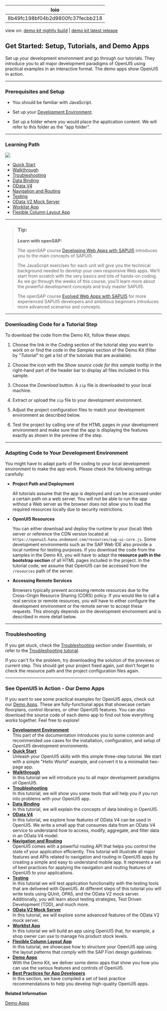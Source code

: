 <!-- loio8b49fc198bf04b2d9800fc37fecbb218 -->

| loio |
| -----|
| 8b49fc198bf04b2d9800fc37fecbb218 |

<div id="loio">

view on: [demo kit nightly build](https://openui5nightly.hana.ondemand.com/#/topic/8b49fc198bf04b2d9800fc37fecbb218) | [demo kit latest release](https://openui5.hana.ondemand.com/#/topic/8b49fc198bf04b2d9800fc37fecbb218)</div>

## Get Started: Setup, Tutorials, and Demo Apps

Set up your development environment and go through our tutorials. They introduce you to all major development paradigms of OpenUI5 using practical examples in an interactive format. The demo apps show OpenUI5 in action.

***

<a name="loio8b49fc198bf04b2d9800fc37fecbb218__tutorials_prerequisites"/>

### Prerequisites and Setup

-   You should be familiar with JavaScript.

-   Set up your [Development Environment](Development_Environment_7bb04e0.md).

-   Set up a folder where you would place the application content. We will refer to this folder as the “app folder”.


***

<a name="loio8b49fc198bf04b2d9800fc37fecbb218__tutorials_path"/>

### Learning Path

![](loio024b7d89525741ae98661d3b7caf319d_LowRes.png)

-   [Quick Start](Quick_Start_592f36f.md)
-   [Walkthrough](Walkthrough_3da5f4b.md)
-   [Troubleshooting](Troubleshooting_5661952.md)
-   [Data Binding](Data_Binding_e531093.md)
-   [OData V4](OData_V4_bcdbde6.md)
-   [Navigation and Routing](Navigation_and_Routing_1b6dcd3.md)
-   [Testing](Testing_291c912.md)
-   [OData V2 Mock Server](OData_V2_Mock_Server_3a9728e.md)
-   [Worklist App](Worklist_App_6a6a621.md)
-   [Flexible Column Layout App](Flexible_Column_Layout_App_c4de2df.md)

***

> ### Tip:  
> **Learn with openSAP:**
> 
> The openSAP course [Developing Web Apps with SAPUI5](https://open.sap.com/courses/ui51) introduces you to the main concepts of SAPUI5.
> 
> The JavaScript exercises for each unit will give you the technical background needed to develop your own responsive Web apps. We’ll start from scratch with the very basics and lots of hands-on coding. As we go through the weeks of this course, you’ll learn more about the powerful development concepts and truly master SAPUI5.
> 
> The openSAP course [Evolved Web Apps with SAPUI5](https://open.sap.com/courses/ui52) for more experienced SAPUI5 developers and ambitious beginners introduces more advanced scenarios and concepts.

***

<a name="loio8b49fc198bf04b2d9800fc37fecbb218__tutorials_download"/>

### Downloading Code for a Tutorial Step

To download the code from the Demo Kit, follow these steps:

1.  Choose the link in the *Coding* section of the tutorial step you want to work on or find the code in the *Samples* section of the Demo Kit \(filter by "*Tutorial*" to get a list of the tutorials that are available\).

2.  Choose the icon with the *Show source code for this sample* tooltip in the right-hand part of the header bar to display all files included in this sample.

3.  Choose the *Download* button. A `zip` file is downloaded to your local machine.

4.  Extract or upload the `zip` file to your development environment.

5.  Adjust the project configuration files to match your development environment as described below.

6.  Test the project by calling one of the HTML pages in your development environment and make sure that the app is displaying the features exactly as shown in the preview of the step.


***

<a name="loio8b49fc198bf04b2d9800fc37fecbb218__tutorials_adaptation"/>

### Adapting Code to Your Development Environment

You might have to adapt parts of the coding to your local development environment to make the app work. Please check the following settings carefully:

-   **Project Path and Deployment**

    All tutorials assume that the app is deployed and can be accessed under a certain path on a web server. You will not be able to run the app without a Web server as the browser does not allow you to load the required resources locally due to security restrictions.

-   **OpenUI5 Resources**

    You can either download and deploy the runtime to your \(local\) Web server or reference the CDN version located at `https://openui5.hana.ondemand.com/resources/sap-ui-core.js`. Some development environments such as the SAP Web IDE also provide a local runtime for testing purposes. If you download the code from the samples in the Demo Kit, you will have to adapt the **resource path in the bootstrap section** of all HTML pages included in the project. In the tutorial code, we assume that OpenUI5 can be accessed from the `/resources` path of the server.

-   **Accessing Remote Services**

    Browsers typically prevent accessing remote resources due to the Cross-Origin Resource Sharing \(CORS\) policy. If you would like to call a real service or remote resources, you will have to either configure the development environment or the remote server to accept these requests. This strongly depends on the development environment and is described in more detail below.


***

<a name="loio8b49fc198bf04b2d9800fc37fecbb218__tutorials_troubleshooting"/>

### Troubleshooting

If you get stuck, check the [Troubleshooting](Troubleshooting_615d9e4.md) section under *Essentials*, or refer to the [Troubleshooting tutorial](Troubleshooting_5661952.md).

If you can't fix the problem, try downloading the solution of the previews or current step. This should get your project fixed again, just don’t forget to check the resource path and the project configuration files again.

***

<a name="loio8b49fc198bf04b2d9800fc37fecbb218__section_fbp_hjc_tkb"/>

### See OpenUI5 in Action - Our Demo Apps

If you want to see some practical examples for OpenUI5 apps, check out our [Demo Apps](https://openui5.hana.ondemand.com/#/demoapps). These are fully-functional apps that showcase certain floorplans, control libraries, or other OpenUI5 features. You can also download the source code of each demo app to find out how everything works together. Feel free to explore!

-   **[Development Environment](Development_Environment_7bb04e0.md "This part of the documentation introduces you to some common and recommended use cases for the installation, configuration, and setup
		of OpenUI5 development environments.")**  
This part of the documentation introduces you to some common and recommended use cases for the installation, configuration, and setup of OpenUI5 development environments.
-   **[Quick Start](Quick_Start_592f36f.md "Unleash your OpenUI5 skills with this simple three-step tutorial. We start
		with a simple &quot;Hello World&quot; example, and convert it to a minimalist two-page app.")**  
Unleash your OpenUI5 skills with this simple three-step tutorial. We start with a simple "Hello World" example, and convert it to a minimalist two-page app.
-   **[Walkthrough](Walkthrough_3da5f4b.md "In this tutorial we will introduce you to all major development paradigms of OpenUI5.")**  
In this tutorial we will introduce you to all major development paradigms of OpenUI5.
-   **[Troubleshooting](Troubleshooting_5661952.md "In this tutorial, we will show you some tools that will help you if you run into
		problems with your OpenUI5
		app.")**  
In this tutorial, we will show you some tools that will help you if you run into problems with your OpenUI5 app.
-   **[Data Binding](Data_Binding_e531093.md "In this tutorial, we will explain the concepts of data binding in OpenUI5. ")**  
In this tutorial, we will explain the concepts of data binding in OpenUI5.
-   **[OData V4](OData_V4_bcdbde6.md "In this tutorial, we explore how features of OData V4 can be used in OpenUI5. We write a small app that consumes data from an OData V4 service to understand how to access, modify, aggregate, and filter data in an OData V4 model.")**  
In this tutorial, we explore how features of OData V4 can be used in OpenUI5. We write a small app that consumes data from an OData V4 service to understand how to access, modify, aggregate, and filter data in an OData V4 model.
-   **[Navigation and Routing](Navigation_and_Routing_1b6dcd3.md "OpenUI5 comes with a powerful routing API that helps you control the state of your
		application efficiently. This tutorial will illustrate all major features and APIs related to navigation and routing in OpenUI5 apps by creating a simple and easy to understand mobile app. It represents a set of
		best practices for applying the navigation and routing features of OpenUI5 to your
		applications.")**  
OpenUI5 comes with a powerful routing API that helps you control the state of your application efficiently. This tutorial will illustrate all major features and APIs related to navigation and routing in OpenUI5 apps by creating a simple and easy to understand mobile app. It represents a set of best practices for applying the navigation and routing features of OpenUI5 to your applications.
-   **[Testing](Testing_291c912.md "In this tutorial we will test application functionality with the testing tools that are delivered with OpenUI5. At different steps of this tutorial you will write tests using QUnit,
		OPA5, and the OData V2 mock server. Additionally, you will learn about testing strategies, Test Driven Development (TDD), and much more. ")**  
In this tutorial we will test application functionality with the testing tools that are delivered with OpenUI5. At different steps of this tutorial you will write tests using QUnit, OPA5, and the OData V2 mock server. Additionally, you will learn about testing strategies, Test Driven Development \(TDD\), and much more.
-   **[OData V2 Mock Server](OData_V2_Mock_Server_3a9728e.md "In this tutorial, we will explore some advanced features of the OData V2 mock server. ")**  
In this tutorial, we will explore some advanced features of the OData V2 mock server.
-   **[Worklist App](Worklist_App_6a6a621.md "In this tutorial we will build an app using OpenUI5 that, for example, a
		shop owner can use to manage his product stock levels.")**  
In this tutorial we will build an app using OpenUI5 that, for example, a shop owner can use to manage his product stock levels.
-   **[Flexible Column Layout App](Flexible_Column_Layout_App_c4de2df.md "In this tutorial, we showcase how to structure your OpenUI5 app using the layout
		patterns that comply with the SAP Fiori design guidelines.")**  
In this tutorial, we showcase how to structure your OpenUI5 app using the layout patterns that comply with the SAP Fiori design guidelines.
-   **[Demo Apps](Demo_Apps_a3ab54e.md "With the Demo Kit, we deliver some demo apps that show you how you can use the
		various features and controls of OpenUI5.")**  
With the Demo Kit, we deliver some demo apps that show you how you can use the various features and controls of OpenUI5.
-   **[Best Practices for App Developers](Best_Practices_for_App_Developers_28fcd55.md "In this section, we have compiled a set of best practice recommendations to help you develop high-quality OpenUI5 apps.")**  
In this section, we have compiled a set of best practice recommendations to help you develop high-quality OpenUI5 apps.

**Related Information**  


[Demo Apps](Demo_Apps_a3ab54e.md "With the Demo Kit, we deliver some demo apps that show you how you can use the various features and controls of OpenUI5.")

